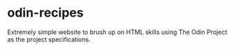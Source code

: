 # odin-recipes
Extremely simple website to brush up on HTML skills using The Odin Project as the project specifications.